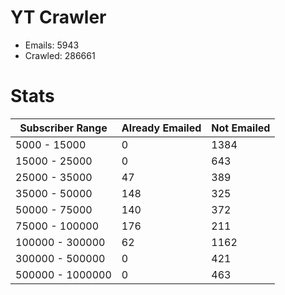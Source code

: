 # YT Crawler
- Emails: 5943
- Crawled: 286661

# Stats
| Subscriber Range  | Already Emailed | Not Emailed |
|-------|-------|-------|
| 5000 - 15000 | 0 | 1384 |
| 15000 - 25000 | 0 | 643 |
| 25000 - 35000 | 47 | 389 |
| 35000 - 50000 | 148 | 325 |
| 50000 - 75000 | 140 | 372 |
| 75000 - 100000 | 176 | 211 |
| 100000 - 300000 | 62 | 1162 |
| 300000 - 500000 | 0 | 421 |
| 500000 - 1000000 | 0 | 463 |

